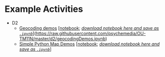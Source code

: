 # Example Activities

- D2
  - [Geocoding demos](https://psychemedia.github.io/OU-TM11N/geocodingDemos.html) [[notebook](https://github.com/psychemedia/OU-TM11N/blob/master/d2/geocodingDemos.ipynb); [*download notebook here and save as `.ipynb`*](https://raw.githubusercontent.com/psychemedia/OU-TM11N/master/d2/geocodingDemos.ipynb)](https://raw.githubusercontent.com/psychemedia/OU-TM11N/master/d2/geocodingDemos.ipynb)
  - [Simple Python Map Demos](https://psychemedia.github.io/OU-TM11N/simpleMapDemo.html) [[notebook](https://github.com/psychemedia/OU-TM11N/blob/master/d2/simpleMapDemo.ipynb); [*download notebook here and save as `.ipynb`*](https://raw.githubusercontent.com/psychemedia/OU-TM11N/master/d2/simpleMapDemo.ipynb)]
